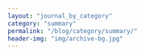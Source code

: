 ```yaml
---
layout: "journal_by_category"
category: "summary"
permalink: "/blog/category/summary/"
header-img: "img/archive-bg.jpg"
---
```

